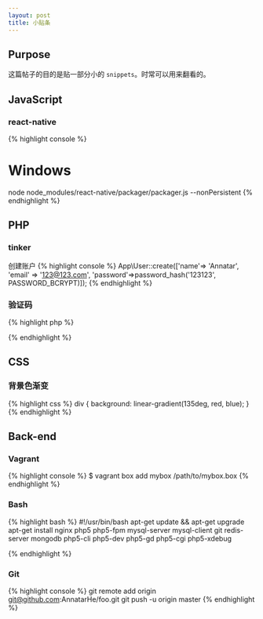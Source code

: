 ```yaml
---
layout: post
title: 小贴条
---
```


## Purpose

这篇帖子的目的是贴一部分小的 `snippets`。时常可以用来翻看的。

## JavaScript

### react-native
{% highlight console %}
# Windows
node node_modules/react-native/packager/packager.js --nonPersistent
{% endhighlight %}


## PHP

### tinker

创建账户
{% highlight console %}
App\User::create(['name'=> 'Annatar', 'email' => '123@123.com', 'password'=>password_hash('123123', PASSWORD_BCRYPT)]);
{% endhighlight %}

### 验证码

{% highlight php %}
<?php
  $fontsize = 6;
  $width = 100;
  $height = 30;
  // 创建画布，并返回资源
  $image = imagecreatetruecolor($width , $height);
  // 设置画布颜色
  $bgcolor = imagecolorallocate($image,255,255,255);
  // 从左到右填充颜色
  imagefill($image,0,0,$bgcolor);
  // 在图片上生成四个数字
  for ($i=0; $i < 4; $i++) {
    // 创建字体颜色
    $fontColor = imagecolorallocate($image,rand(0,120),rand(0,120),rand(0,120));
    $content   = rand(0,9);
    // 数字的位置
    $x         = ($i * 100 / 4) + rand(5,10);
    $y         = rand(5,10);
    imagestring($image , $fontsize , $x, $y, $content, $fontColor);
  }
  // 设置干扰点
  for ($i=0; $i < 200; $i++) {
    $pointColor = imagecolorallocate($image,rand(50,200),rand(50,200),rand(50,200));
    imagesetpixel($image,rand(1,99),rand(1,29),$pointColor);
  }
  // 干扰线
  for ($i=0; $i < 3; $i++) {
    $lineColor = imagecolorallocate($image, rand(80,220), rand(80,220), rand(80,220));
    imageline($image,rand(1,99),rand(1,29),rand(1,99),rand(1,29),$lineColor);
  }
  // 输出
  header('content-type:image/png');
  imagepng($image);
  imagedestroy($image);
?>
{% endhighlight %}

## CSS

### 背景色渐变

{% highlight css %}
div {
  background: linear-gradient(135deg, red, blue);
}
{% endhighlight %}

## Back-end

### Vagrant
{% highlight console %}
$ vagrant box add mybox /path/to/mybox.box
{% endhighlight %}


### Bash
{% highlight bash %}
#!/usr/bin/bash
apt-get update && apt-get upgrade
apt-get install nginx php5 php5-fpm mysql-server mysql-client git redis-server mongodb php5-cli php5-dev php5-gd php5-cgi php5-xdebug


{% endhighlight %}

### Git
{% highlight console %}
git remote add origin git@github.com:AnnatarHe/foo.git
git push -u origin master
{% endhighlight %}